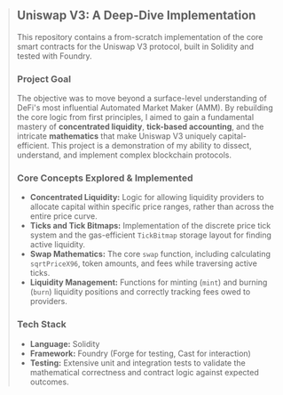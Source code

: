 > ## Uniswap V3: A Deep-Dive Implementation
>
> This repository contains a from-scratch implementation of the core smart contracts for the Uniswap V3 protocol, built in Solidity and tested with Foundry.
>
> ### Project Goal
>
> The objective was to move beyond a surface-level understanding of DeFi's most influential Automated Market Maker (AMM). By rebuilding the core logic from first principles, I aimed to gain a fundamental mastery of **concentrated liquidity**, **tick-based accounting**, and the intricate **mathematics** that make Uniswap V3 uniquely capital-efficient. This project is a demonstration of my ability to dissect, understand, and implement complex blockchain protocols.
>
> ### Core Concepts Explored & Implemented
>
> *   **Concentrated Liquidity:** Logic for allowing liquidity providers to allocate capital within specific price ranges, rather than across the entire price curve.
> *   **Ticks and Tick Bitmaps:** Implementation of the discrete price tick system and the gas-efficient `TickBitmap` storage layout for finding active liquidity.
> *   **Swap Mathematics:** The core `swap` function, including calculating `sqrtPriceX96`, token amounts, and fees while traversing active ticks.
> *   **Liquidity Management:** Functions for minting (`mint`) and burning (`burn`) liquidity positions and correctly tracking fees owed to providers.
>
> ### Tech Stack
>
> *   **Language:** Solidity
> *   **Framework:** Foundry (Forge for testing, Cast for interaction)
> *   **Testing:** Extensive unit and integration tests to validate the mathematical correctness and contract logic against expected outcomes.
